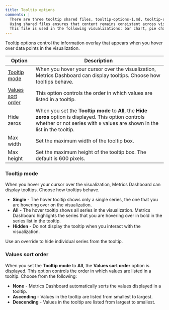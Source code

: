 ```yaml
---
title: Tooltip options
comments: |
  There are three tooltip shared files, tooltip-options-1.md, tooltip-options-2.md, and tooltip-options-3.md, to cover the most common combinations of options. 
  Using shared files ensures that content remains consistent across visualizations that share the same options and users don't have to figure out which options apply to a specific visualization when reading that content. 
  This file is used in the following visualizations: bar chart, pie chart
---
```


Tooltip options control the information overlay that appears when you hover over data points in the visualization.

| Option                                  | Description                                                                                                                                                                            |
| --------------------------------------- | -------------------------------------------------------------------------------------------------------------------------------------------------------------------------------------- |
| [Tooltip mode](#tooltip-mode)           | When you hover your cursor over the visualization, Metrics Dashboard can display tooltips. Choose how tooltips behave.                                                                           |
| [Values sort order](#values-sort-order) | This option controls the order in which values are listed in a tooltip.                                                                                                                |
| Hide zeros                              | When you set the **Tooltip mode** to **All**, the **Hide zeros** option is displayed. This option controls whether or not series with `0` values are shown in the list in the tooltip. |
| Max width                               | Set the maximum width of the tooltip box.                                                                                                                                              |
| Max height                              | Set the maximum height of the tooltip box. The default is 600 pixels.                                                                                                                  |

### Tooltip mode

When you hover your cursor over the visualization, Metrics Dashboard can display tooltips. Choose how tooltips behave.

- **Single** - The hover tooltip shows only a single series, the one that you are hovering over on the visualization.
- **All** - The hover tooltip shows all series in the visualization. Metrics Dashboard highlights the series that you are hovering over in bold in the series list in the tooltip.
- **Hidden** - Do not display the tooltip when you interact with the visualization.

Use an override to hide individual series from the tooltip.

### Values sort order

When you set the **Tooltip mode** to **All**, the **Values sort order** option is displayed. This option controls the order in which values are listed in a tooltip. Choose from the following:

- **None** - Metrics Dashboard automatically sorts the values displayed in a tooltip.
- **Ascending** - Values in the tooltip are listed from smallest to largest.
- **Descending** - Values in the tooltip are listed from largest to smallest.
